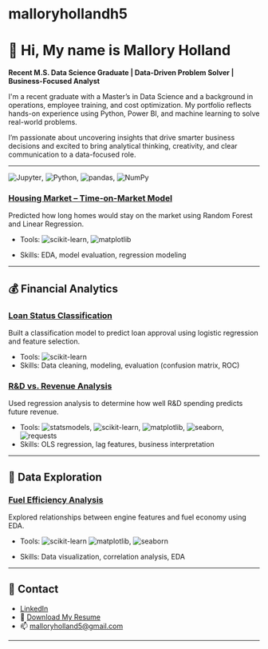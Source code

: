 # malloryhollandh5

# 👋 Hi, My name is Mallory Holland  
**Recent M.S. Data Science Graduate | Data-Driven Problem Solver | Business-Focused Analyst**

I'm a recent graduate with a Master’s in Data Science and a background in operations, employee training, and cost optimization. My portfolio reflects hands-on experience using Python, Power BI, and machine learning to solve real-world problems.

I’m passionate about uncovering insights that drive smarter business decisions and excited to bring analytical thinking, creativity, and clear communication to a data-focused role.

---
![Jupyter](https://img.shields.io/badge/Jupyter-F37626?style=for-the-badge&logo=jupyter&logoColor=white), ![Python](https://img.shields.io/badge/Python-3776AB?style=for-the-badge&logo=python&logoColor=white), ![pandas](https://img.shields.io/badge/pandas-150458?style=for-the-badge&logo=pandas&logoColor=white), ![NumPy](https://img.shields.io/badge/NumPy-013243?style=for-the-badge&logo=numpy&logoColor=white)

### [Housing Market – Time-on-Market Model](https://github.com/malloryholland5/Portfolio/blob/main/Northwest%20Georgia%20Housing%20Market%20-%20Random%20Forest%2C%20Linear%20Regression%20Survival%20Curve%20Analysis.ipynb)
Predicted how long homes would stay on the market using Random Forest and Linear Regression.
- Tools: ![scikit-learn](https://img.shields.io/badge/scikit--learn-F7931E?style=for-the-badge&logo=scikit-learn&logoColor=white), ![matplotlib](https://img.shields.io/badge/matplotlib-11557C?style=for-the-badge&logo=matplotlib&logoColor=white)

- Skills: EDA, model evaluation, regression modeling

---

## 💰 Financial Analytics

### [Loan Status Classification](https://github.com/malloryholland5/Portfolio/blob/main/Best%20Model%20for%20Predicting%20Loan%20Status%20(Hyperparameter%20Tuning)-2.ipynb)
Built a classification model to predict loan approval using logistic regression and feature selection.
- Tools: ![scikit-learn](https://img.shields.io/badge/scikit--learn-F7931E?style=for-the-badge&logo=scikit-learn&logoColor=white)
- Skills: Data cleaning, modeling, evaluation (confusion matrix, ROC)

### [R&D vs. Revenue Analysis](https://github.com/malloryholland5/Portfolio/blob/main/Does%20R%26D%20Spending%20Improve%20Revenue%20for%20Companies%3F%20.pdf)
Used regression analysis to determine how well R&D spending predicts future revenue.
- Tools: ![statsmodels](https://img.shields.io/badge/statsmodels-2C5E9D?style=for-the-badge&logo=python&logoColor=white), ![scikit-learn](https://img.shields.io/badge/scikit--learn-F7931E?style=for-the-badge&logo=scikit-learn&logoColor=white), ![matplotlib](https://img.shields.io/badge/matplotlib-11557C?style=for-the-badge&logo=matplotlib&logoColor=white), ![seaborn](https://img.shields.io/badge/seaborn-76B900?style=for-the-badge&logo=python&logoColor=white), ![requests](https://img.shields.io/badge/requests-20232A?style=for-the-badge&logo=python&logoColor=white)
- Skills: OLS regression, lag features, business interpretation

---

## 🚗 Data Exploration

### [Fuel Efficiency Analysis](https://github.com/malloryholland5/Portfolio/blob/main/Predicting%20Fuel%20Efficiency%20(Decision%20Tree%20Regression%20and%20Linear%20Regression).pdf)
Explored relationships between engine features and fuel economy using EDA.
- Tools: ![scikit-learn](https://img.shields.io/badge/scikit--learn-F7931E?style=for-the-badge&logo=scikit-learn&logoColor=white)
![matplotlib](https://img.shields.io/badge/matplotlib-11557C?style=for-the-badge&logo=matplotlib&logoColor=white), ![seaborn](https://img.shields.io/badge/seaborn-76B900?style=for-the-badge&logo=python&logoColor=white)

- Skills: Data visualization, correlation analysis, EDA

---

## 📇 Contact

- [LinkedIn]([https://www.linkedin.com/in/YOUR-LINK-HERE](https://www.linkedin.com/in/malloryholland/)) 
- 📄 [Download My Resume](https://github.com/malloryholland5/Portfolio/blob/main/Resume%20-%20Mallory%20Holland%2011-2024.pdf)
- 📫 [malloryholland5@gmail.com](mailto:malloryholland5@gmail.com)
---


